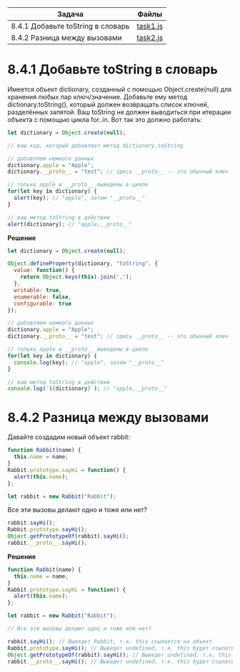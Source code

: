| Задача | Файлы |
| --- | --- |
| 8.4.1 Добавьте toString в словарь | [task1.js](task1.js) |
| 8.4.2 Разница между вызовами | [task2.js](task2.js) |

# 8.4.1 Добавьте toString в словарь
Имеется объект dictionary, созданный с помощью Object.create(null) для хранения любых пар ключ/значение.
Добавьте ему метод dictionary.toString(), который должен возвращать список ключей, разделённых запятой. Ваш toString не должен выводиться при итерации объекта с помощью цикла for..in.
Вот так это должно работать:
```javascript
let dictionary = Object.create(null);

// ваш код, который добавляет метод dictionary.toString

// добавляем немного данных
dictionary.apple = "Apple";
dictionary.__proto__ = "test"; // здесь __proto__ -- это обычный ключ

// только apple и __proto__ выведены в цикле
for(let key in dictionary) {
  alert(key); // "apple", затем "__proto__"
}

// ваш метод toString в действии
alert(dictionary); // "apple,__proto__"
```

**Решение**
```javascript
let dictionary = Object.create(null);

Object.defineProperty(dictionary, "toString", {
  value: function() {
    return Object.keys(this).join(',');
  },
  writable: true,
  enumerable: false,
  configurable: true
});

// добавляем немного данных
dictionary.apple = "Apple";
dictionary.__proto__ = "test"; // здесь __proto__ -- это обычный ключ

// только apple и __proto__ выведены в цикле
for(let key in dictionary) {
  console.log(key); // "apple", затем "__proto__"
}

// ваш метод toString в действии
console.log(`${dictionary}`); // "apple,__proto__"
```

# 8.4.2 Разница между вызовами
Давайте создадим новый объект rabbit:
```javascript
function Rabbit(name) {
  this.name = name;
}
Rabbit.prototype.sayHi = function() {
  alert(this.name);
};

let rabbit = new Rabbit("Rabbit");
```
Все эти вызовы делают одно и тоже или нет?
```javascript
rabbit.sayHi();
Rabbit.prototype.sayHi();
Object.getPrototypeOf(rabbit).sayHi();
rabbit.__proto__.sayHi();
```

**Решение**
```javascript
function Rabbit(name) {
  this.name = name;
}
Rabbit.prototype.sayHi = function() {
  alert(this.name);
};

let rabbit = new Rabbit("Rabbit");

// Все эти вызовы делают одно и тоже или нет?

rabbit.sayHi(); // Выведет Rabbit, т.к. this ссылается на объект
Rabbit.prototype.sayHi(); // Выведет undefined, т.к. this будет ссылаться на prototype
Object.getPrototypeOf(rabbit).sayHi(); // Выведет undefined, т.к. this будет ссылаться на prototype
rabbit.__proto__.sayHi(); // Выведет undefined, т.к. this будет ссылаться на prototype
```

